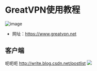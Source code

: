 # GreatVPN使用教程    
![image](https://www.greatvpn.net/assets/images/home_logo.png)
* 网址：<a href="https://www.greatvpn.net" target="_blank">https://www.greatvpn.net</a>   

## 客户端    
呃呃呃
<a href="http://write.blog.csdn.net/postlist" target="_blank">http://write.blog.csdn.net/postlist</a>
<img src="https://www.greatvpn.net/assets/images/home_logo.png" />
